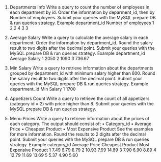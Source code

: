 1.	 Departments Info
Write a query to count the number of employees in each department by id. Order the information by deparment_id, then by Number of employees. Submit your queries with the MySQL prepare DB & run queries strategy.
Example
department_id	Number of employees
1	2
2	4
3	3

2.	Average Salary
Write a query to calculate the average salary in each department. Order the information by department_id. Round the salary result to two digits after the decimal point. Submit your queries with the MySQL prepare DB & run queries strategy.
Example
department_id	Average Salary
1	2050
2	1090
3	736.67

3.	 Min Salary
Write a query to retrieve information about the departments grouped by department_id with minimum salary higher than 800. Round the salary result to two digits after the decimal point. Submit your queries with the MySQL prepare DB & run queries strategy.
Example
department_id	Min Salary
1	1700



4.	 Appetizers Count
Write a query to retrieve the count of all appetizers (category id = 2) with price higher than 8. Submit your queries with the MySQL prepare DB & run queries strategy. 
5.	 Menu Prices
Write a query to retrieve information about the prices of each category. The output should consist of:
•	Category_id
•	Average Price 
•	Cheapest Product
•	Most Expensive Product
See the examples for more information. Round the results to 2 digits after the decimal point. Submit your queries with the MySQL prepare DB & run queries strategy. 
Example
category_id	Average Price	Cheapest Product	Most Expensive Product
1	7.49	6.79	8.79
2	10.93	7.99	14.89
3	7.90	6.90	8.89
4	12.79	11.69	13.69
5	5.37	4.90	5.60
